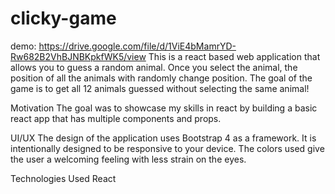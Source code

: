 # clicky-game

demo: https://drive.google.com/file/d/1ViE4bMamrYD-Rw682B2VhBJNBKpkfWK5/view
This is a react based web application that allows you to guess a random animal. Once you select the animal, the position of all the animals with randomly change position. The goal of the game is to get all 12 animals guessed without selecting the same animal!

Motivation
The goal was to showcase my skills in react by building a basic react app that has multiple components and props.

UI/UX
The design of the application uses Bootstrap 4 as a framework. It is intentionally designed to be responsive to your device. The colors used give the user a welcoming feeling with less strain on the eyes.

Technologies Used
React

